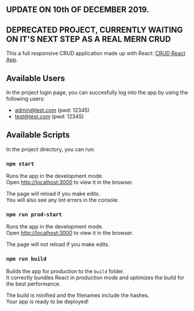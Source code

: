 ## UPDATE ON 10th OF DECEMBER 2019.
## DEPRECATED PROJECT, CURRENTLY WAITING ON IT'S NEXT STEP AS A REAL MERN CRUD

This a full responsive CRUD application made up with React: [CRUD React App](https://crud-app-react.netlify.com/).

## Available Users

In the project login page, you can succesfully log into the app by using the following users:

- admin@test.com (pwd: 12345)
- test@test.com (pwd: 12345)

## Available Scripts

In the project directory, you can run:

### `npm start`

Runs the app in the development mode.<br>
Open [http://localhost:3000](http://localhost:3000) to view it in the browser.

The page will reload if you make edits.<br>
You will also see any lint errors in the console.

### `npm run prod-start`

Runs the app in the development mode.<br>
Open [http://localhost:3000](http://localhost:3000) to view it in the browser.

The page will not reload if you make edits.<br>

### `npm run build`

Builds the app for production to the `build` folder.<br>
It correctly bundles React in production mode and optimizes the build for the best performance.

The build is minified and the filenames include the hashes.<br>
Your app is ready to be deployed!
